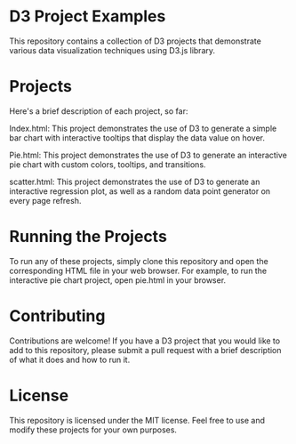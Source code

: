 # D3 Project Examples

This repository contains a collection of D3 projects that demonstrate various data visualization techniques using D3.js library.

# Projects
Here's a brief description of each project, so far:

Index.html: This project demonstrates the use of D3 to generate a simple bar chart with interactive tooltips that display the data value on hover.

Pie.html: This project demonstrates the use of D3 to generate an interactive pie chart with custom colors, tooltips, and transitions.

scatter.html: This project demonstrates the use of D3 to generate an interactive regression plot, as well as a random data point generator on every page refresh.


# Running the Projects
To run any of these projects, simply clone this repository and open the corresponding HTML file in your web browser. For example, to run the interactive pie chart project, open pie.html in your browser.

# Contributing
Contributions are welcome! If you have a D3 project that you would like to add to this repository, please submit a pull request with a brief description of what it does and how to run it.

# License
This repository is licensed under the MIT license. Feel free to use and modify these projects for your own purposes.
